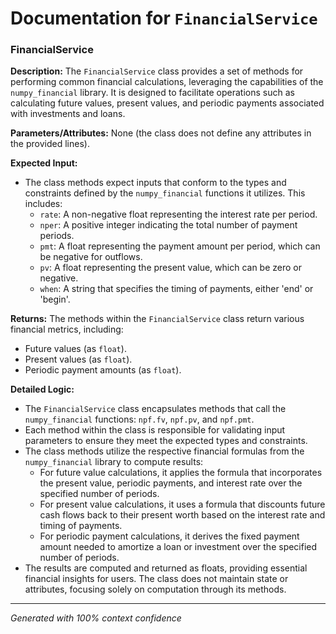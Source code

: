 # Documentation for `FinancialService`

### FinancialService

**Description:**
The `FinancialService` class provides a set of methods for performing common financial calculations, leveraging the capabilities of the `numpy_financial` library. It is designed to facilitate operations such as calculating future values, present values, and periodic payments associated with investments and loans.

**Parameters/Attributes:**
None (the class does not define any attributes in the provided lines).

**Expected Input:**
- The class methods expect inputs that conform to the types and constraints defined by the `numpy_financial` functions it utilizes. This includes:
  - `rate`: A non-negative float representing the interest rate per period.
  - `nper`: A positive integer indicating the total number of payment periods.
  - `pmt`: A float representing the payment amount per period, which can be negative for outflows.
  - `pv`: A float representing the present value, which can be zero or negative.
  - `when`: A string that specifies the timing of payments, either 'end' or 'begin'.

**Returns:**
The methods within the `FinancialService` class return various financial metrics, including:
- Future values (as `float`).
- Present values (as `float`).
- Periodic payment amounts (as `float`).

**Detailed Logic:**
- The `FinancialService` class encapsulates methods that call the `numpy_financial` functions: `npf.fv`, `npf.pv`, and `npf.pmt`.
- Each method within the class is responsible for validating input parameters to ensure they meet the expected types and constraints.
- The class methods utilize the respective financial formulas from the `numpy_financial` library to compute results:
  - For future value calculations, it applies the formula that incorporates the present value, periodic payments, and interest rate over the specified number of periods.
  - For present value calculations, it uses a formula that discounts future cash flows back to their present worth based on the interest rate and timing of payments.
  - For periodic payment calculations, it derives the fixed payment amount needed to amortize a loan or investment over the specified number of periods.
- The results are computed and returned as floats, providing essential financial insights for users. The class does not maintain state or attributes, focusing solely on computation through its methods.

---
*Generated with 100% context confidence*
